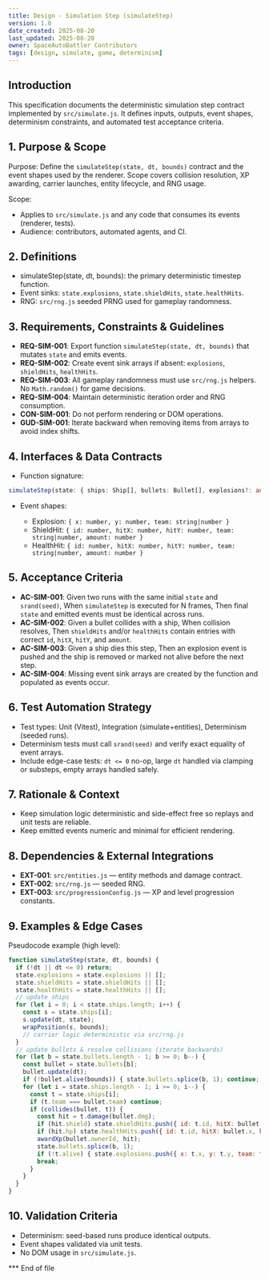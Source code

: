 ```yaml
---
title: Design - Simulation Step (simulateStep)
version: 1.0
date_created: 2025-08-20
last_updated: 2025-08-20
owner: SpaceAutoBattler Contributors
tags: [design, simulate, game, determinism]
---
```


## Introduction

This specification documents the deterministic simulation step contract implemented by `src/simulate.js`. It defines inputs, outputs, event shapes, determinism constraints, and automated test acceptance criteria.

## 1. Purpose & Scope

Purpose: Define the `simulateStep(state, dt, bounds)` contract and the event shapes used by the renderer. Scope covers collision resolution, XP awarding, carrier launches, entity lifecycle, and RNG usage.

Scope:

- Applies to `src/simulate.js` and any code that consumes its events (renderer, tests).
- Audience: contributors, automated agents, and CI.

## 2. Definitions

- simulateStep(state, dt, bounds): the primary deterministic timestep function.
- Event sinks: `state.explosions`, `state.shieldHits`, `state.healthHits`.
- RNG: `src/rng.js` seeded PRNG used for gameplay randomness.

## 3. Requirements, Constraints & Guidelines

- **REQ-SIM-001**: Export function `simulateStep(state, dt, bounds)` that mutates `state` and emits events.
- **REQ-SIM-002**: Create event sink arrays if absent: `explosions`, `shieldHits`, `healthHits`.
- **REQ-SIM-003**: All gameplay randomness must use `src/rng.js` helpers. No `Math.random()` for game decisions.
- **REQ-SIM-004**: Maintain deterministic iteration order and RNG consumption.
- **CON-SIM-001**: Do not perform rendering or DOM operations.
- **GUD-SIM-001**: Iterate backward when removing items from arrays to avoid index shifts.

## 4. Interfaces & Data Contracts

- Function signature:

```ts
simulateStep(state: { ships: Ship[], bullets: Bullet[], explosions?: any[], shieldHits?: any[], healthHits?: any[] }, dt: number, bounds: { W: number, H: number }) -> void
```

- Event shapes:

  - Explosion: `{ x: number, y: number, team: string|number }`
  - ShieldHit: `{ id: number, hitX: number, hitY: number, team: string|number, amount: number }`
  - HealthHit: `{ id: number, hitX: number, hitY: number, team: string|number, amount: number }`

## 5. Acceptance Criteria

- **AC-SIM-001**: Given two runs with the same initial `state` and `srand(seed)`, When `simulateStep` is executed for N frames, Then final `state` and emitted events must be identical across runs.
- **AC-SIM-002**: Given a bullet collides with a ship, When collision resolves, Then `shieldHits` and/or `healthHits` contain entries with correct `id`, `hitX`, `hitY`, and `amount`.
- **AC-SIM-003**: Given a ship dies this step, Then an explosion event is pushed and the ship is removed or marked not alive before the next step.
- **AC-SIM-004**: Missing event sink arrays are created by the function and populated as events occur.

## 6. Test Automation Strategy

- Test types: Unit (Vitest), Integration (simulate+entities), Determinism (seeded runs).
- Determinism tests must call `srand(seed)` and verify exact equality of event arrays.
- Include edge-case tests: `dt <= 0` no-op, large `dt` handled via clamping or substeps, empty arrays handled safely.

## 7. Rationale & Context

- Keep simulation logic deterministic and side-effect free so replays and unit tests are reliable.
- Keep emitted events numeric and minimal for efficient rendering.

## 8. Dependencies & External Integrations

- **EXT-001**: `src/entities.js` — entity methods and damage contract.
- **EXT-002**: `src/rng.js` — seeded RNG.
- **EXT-003**: `src/progressionConfig.js` — XP and level progression constants.

## 9. Examples & Edge Cases

Pseudocode example (high level):

```js
function simulateStep(state, dt, bounds) {
  if (!dt || dt <= 0) return;
  state.explosions = state.explosions || [];
  state.shieldHits = state.shieldHits || [];
  state.healthHits = state.healthHits || [];
  // update ships
  for (let i = 0; i < state.ships.length; i++) {
    const s = state.ships[i];
    s.update(dt, state);
    wrapPosition(s, bounds);
    // carrier logic deterministic via src/rng.js
  }
  // update bullets & resolve collisions (iterate backwards)
  for (let b = state.bullets.length - 1; b >= 0; b--) {
    const bullet = state.bullets[b];
    bullet.update(dt);
    if (!bullet.alive(bounds)) { state.bullets.splice(b, 1); continue; }
    for (let i = state.ships.length - 1; i >= 0; i--) {
      const t = state.ships[i];
      if (t.team === bullet.team) continue;
      if (collides(bullet, t)) {
        const hit = t.damage(bullet.dmg);
        if (hit.shield) state.shieldHits.push({ id: t.id, hitX: bullet.x, hitY: bullet.y, team: t.team, amount: hit.shield });
        if (hit.hp) state.healthHits.push({ id: t.id, hitX: bullet.x, hitY: bullet.y, team: t.team, amount: hit.hp });
        awardXp(bullet.ownerId, hit);
        state.bullets.splice(b, 1);
        if (!t.alive) { state.explosions.push({ x: t.x, y: t.y, team: t.team }); state.ships.splice(i, 1); }
        break;
      }
    }
  }
}
```

## 10. Validation Criteria

- Determinism: seed-based runs produce identical outputs.
- Event shapes validated via unit tests.
- No DOM usage in `src/simulate.js`.

*** End of file
